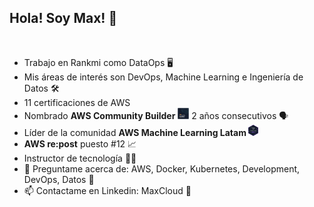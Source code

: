 ## **Hola! Soy Max!** 🤵

<br />
<!-- LIST-ACTIVITIES:START -->

- Trabajo en Rankmi como DataOps 🖥️
- Mis áreas de interés son DevOps, Machine Learning e Ingeniería de Datos 🛠️
- 11 certificaciones de AWS
- Nombrado <b>AWS Community Builder</b> <img src="img/banner-cb.png" width="18" height="18"> 2 años consecutivos 🗣️
- Líder de la comunidad <b>AWS Machine Learning Latam </b><img src="img/ug_leader.jpg" width="16" height="18">
- <b>AWS re:post</b> puesto #12 📈
- Instructor de tecnología 👨‍🏫
- 💬 Preguntame acerca de: AWS, Docker, Kubernetes, Development, DevOps, Datos 🐳
- 📫 Contactame en Linkedin: MaxCloud 👋
  
<!--LIST-ACTIVITIES:END -->

